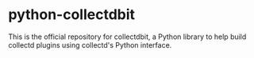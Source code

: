 python-collectdbit
==================

This is the official repository for collectdbit, a Python library to help build collectd plugins using collectd's Python interface.

